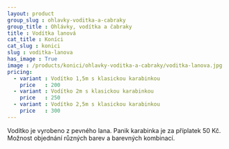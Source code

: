 ```yaml
---
layout: product
group_slug : ohlavky-voditka-a-cabraky
group_title : Ohlávky, vodítka a čabraky
title : Vodítka lanová
cat_title : Koníci
cat_slug : konici
slug : voditka-lanova
has_image : True
image : /products/konici/ohlavky-voditka-a-cabraky/voditka-lanova.jpg
pricing:
  - variant : Vodítko 1,5m s klasickou karabinkou
    price   : 200
  - variant : Vodítko 2m s klasickou karabinkou
    price   : 250
  - variant : Vodítko 2,5m s klasickou karabinkou
    price   : 300
---
```


Vodítko je vyrobeno z pevného lana.
Panik karabinka je za příplatek 50&nbsp;Kč. 
Možnost objednání různých barev a barevných kombinací.

